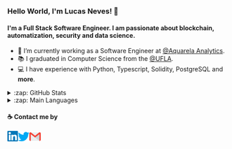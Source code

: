 ### Hello World, I'm Lucas Neves! 👋

#### I'm a Full Stack Software Engineer. I am passionate about blockchain, automatization, security and data science.

- 🚀 I’m currently working as a Software Engineer at [@Aquarela Analytics](https://www.aquare.la/).
- 📚 I graduated in Computer Science from the [@UFLA](https://ufla.br/).
- 💻 I have experience with Python, Typescript, Solidity, PostgreSQL and **more**.

<details>
  <summary>:zap: GitHub Stats</summary>

  ![Lucas Neves' GitHub stats](https://github-readme-stats.vercel.app/api?username=lucas54neves&show_icons=true&theme=dark&count_private=true)

</details>

<details>
  <summary>:zap: Main Languages</summary>

  ![Top Langs](https://github-readme-stats.vercel.app/api/top-langs/?username=lucas54neves&layout=compact&theme=dark)

</details>

#### ☕ Contact me by

<a href="https://in.linkedin.com/in/lucas54neves" target="_blank">
  <img align="left" alt="Lucas | Linkedin" width="24px" src="https://github.com/hargun79/hargun79/blob/master/Assets/Linkedin.svg" />
</a>
<a href="https://twitter.com/lucas54neves" target="_blank">
  <img align="left" alt="Lucas | Twitter" width="26px" src="https://github.com/hargun79/hargun79/blob/master/Assets/Twitter.svg" />
</a>
<a href="mailto:lucas54neves@gmail.com">
  <img align="left" alt="Lucas | Gmail" width="26px" src="https://github.com/hargun79/hargun79/blob/master/Assets/Gmail.svg" />
</a>

